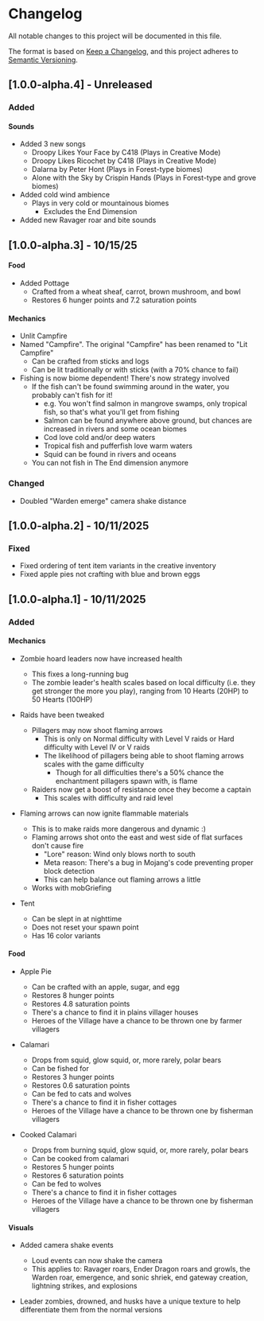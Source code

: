 # Changelog

All notable changes to this project will be documented in this file.

The format is based on [Keep a Changelog](https://keepachangelog.com/en/1.1.0/),
and this project adheres to [Semantic Versioning](https://semver.org/spec/v2.0.0.html).

## [1.0.0-alpha.4] - Unreleased
### Added
#### Sounds
- Added 3 new songs
  - Droopy Likes Your Face by C418 (Plays in Creative Mode)
  - Droopy Likes Ricochet by C418 (Plays in Creative Mode)
  - Dalarna by Peter Hont (Plays in Forest-type biomes)
  - Alone with the Sky by Crispin Hands (Plays in Forest-type and grove biomes)
- Added cold wind ambience
    - Plays in very cold or mountainous biomes
        - Excludes the End Dimension
- Added new Ravager roar and bite sounds

## [1.0.0-alpha.3] - 10/15/25
#### Food
- Added Pottage
  - Crafted from a wheat sheaf, carrot, brown mushroom, and bowl
  - Restores 6 hunger points and 7.2 saturation points

#### Mechanics
- Unlit Campfire
- Named "Campfire". The original "Campfire" has been renamed to "Lit Campfire"
    - Can be crafted from sticks and logs
    - Can be lit traditionally or with sticks (with a 70% chance to fail)
- Fishing is now biome dependent! There's now strategy involved
  - If the fish can't be found swimming around in the water, you probably can't fish for it!
    - e.g. You won't find salmon in mangrove swamps, only tropical fish, so that's what you'll get from fishing
    - Salmon can be found anywhere above ground, but chances are increased in rivers and some ocean biomes
    - Cod love cold and/or deep waters
    - Tropical fish and pufferfish love warm waters
    - Squid can be found in rivers and oceans
  - You can not fish in The End dimension anymore

### Changed
- Doubled "Warden emerge" camera shake distance

## [1.0.0-alpha.2] - 10/11/2025
### Fixed
- Fixed ordering of tent item variants in the creative inventory
- Fixed apple pies not crafting with blue and brown eggs

## [1.0.0-alpha.1] - 10/11/2025
### Added
#### Mechanics
- Zombie hoard leaders now have increased health
  - This fixes a long-running bug
  - The zombie leader's health scales based on local difficulty (i.e. they get stronger the more you play), ranging from 10 Hearts (20HP) to 50 Hearts (100HP)
      
- Raids have been tweaked
  - Pillagers may now shoot flaming arrows
    - This is only on Normal difficulty with Level V raids or Hard difficulty with Level IV or V raids
    - The likelihood of pillagers being able to shoot flaming arrows scales with the game difficulty
      - Though for all difficulties there's a 50% chance the enchantment pillagers spawn with, is flame
  - Raiders now get a boost of resistance once they become a captain
    - This scales with difficulty and raid level
    
- Flaming arrows can now ignite flammable materials
  - This is to make raids more dangerous and dynamic :)
  - Flaming arrows shot onto the east and west side of flat surfaces don't cause fire
    - "Lore" reason: Wind only blows north to south
    - Meta reason: There's a bug in Mojang's code preventing proper block detection
    - This can help balance out flaming arrows a little
  - Works with mobGriefing

- Tent
  - Can be slept in at nighttime
  - Does not reset your spawn point
  - Has 16 color variants

#### Food
- Apple Pie
  - Can be crafted with an apple, sugar, and egg
  - Restores 8 hunger points
  - Restores 4.8 saturation points
  - There's a chance to find it in plains villager houses
  - Heroes of the Village have a chance to be thrown one by farmer villagers

- Calamari
  - Drops from squid, glow squid, or, more rarely, polar bears
  - Can be fished for
  - Restores 3 hunger points
  - Restores 0.6 saturation points
  - Can be fed to cats and wolves
  - There's a chance to find it in fisher cottages
  - Heroes of the Village have a chance to be thrown one by fisherman villagers

- Cooked Calamari
    - Drops from burning squid, glow squid, or, more rarely, polar bears
    - Can be cooked from calamari
    - Restores 5 hunger points
    - Restores 6 saturation points
    - Can be fed to wolves
    - There's a chance to find it in fisher cottages
    - Heroes of the Village have a chance to be thrown one by fisherman villagers

#### Visuals
- Added camera shake events
  - Loud events can now shake the camera
  - This applies to: Ravager roars, Ender Dragon roars and growls, the Warden roar, emergence, and sonic shriek, end gateway creation, lightning strikes, and explosions

- Leader zombies, drowned, and husks have a unique texture to help differentiate them from the normal versions